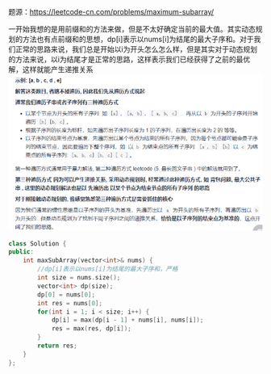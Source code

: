 题源：https://leetcode-cn.com/problems/maximum-subarray/

一开始我想的是用前缀和的方法来做，但是不太好确定当前的最大值。其实动态规划的方法也有点前缀和的思想，dp\[i]表示以nums\[i]为结尾的最大子序和。对于我们正常的思路来说，我们总是开始以i为开头怎么怎么样，但是其实对于动态规划的方法来说，以i为结尾才是正常的思路，这样表示我们已经获得了之前的最优解，这样就能产生递推关系
![image](https://github.com/Songnnn/CodeTop/blob/main/images/最大子序和.png)

```c++
class Solution {
public:
    int maxSubArray(vector<int>& nums) {
        //dp[i]表示以nums[i]为结尾的最大子序和，严格
        int size = nums.size();
        vector<int> dp(size);
        dp[0] = nums[0];
        int res = nums[0];
        for(int i = 1; i < size; i++) {
            dp[i] = max(dp[i - 1] + nums[i], nums[i]);
            res = max(res, dp[i]);
        }
        return res;
    }
};
```
